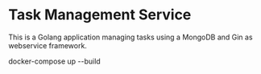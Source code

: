 # Task Management Service

This is a Golang application managing tasks using a MongoDB and Gin as webservice framework.


docker-compose up --build

